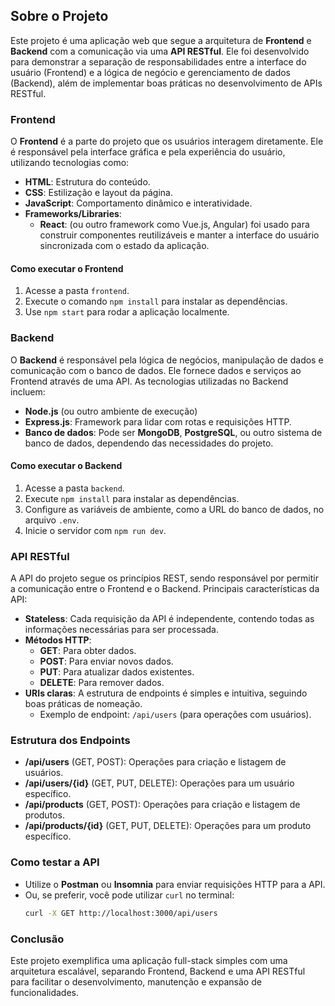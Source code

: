 ## Sobre o Projeto

Este projeto é uma aplicação web que segue a arquitetura de **Frontend** e **Backend** com a comunicação via uma **API RESTful**. Ele foi desenvolvido para demonstrar a separação de responsabilidades entre a interface do usuário (Frontend) e a lógica de negócio e gerenciamento de dados (Backend), além de implementar boas práticas no desenvolvimento de APIs RESTful.

### Frontend

O **Frontend** é a parte do projeto que os usuários interagem diretamente. Ele é responsável pela interface gráfica e pela experiência do usuário, utilizando tecnologias como:

- **HTML**: Estrutura do conteúdo.
- **CSS**: Estilização e layout da página.
- **JavaScript**: Comportamento dinâmico e interatividade.
- **Frameworks/Libraries**:
  - **React**: (ou outro framework como Vue.js, Angular) foi usado para construir componentes reutilizáveis e manter a interface do usuário sincronizada com o estado da aplicação.

#### Como executar o Frontend

1. Acesse a pasta `frontend`.
2. Execute o comando `npm install` para instalar as dependências.
3. Use `npm start` para rodar a aplicação localmente.

### Backend

O **Backend** é responsável pela lógica de negócios, manipulação de dados e comunicação com o banco de dados. Ele fornece dados e serviços ao Frontend através de uma API. As tecnologias utilizadas no Backend incluem:

- **Node.js** (ou outro ambiente de execução)
- **Express.js**: Framework para lidar com rotas e requisições HTTP.
- **Banco de dados**: Pode ser **MongoDB**, **PostgreSQL**, ou outro sistema de banco de dados, dependendo das necessidades do projeto.

#### Como executar o Backend

1. Acesse a pasta `backend`.
2. Execute `npm install` para instalar as dependências.
3. Configure as variáveis de ambiente, como a URL do banco de dados, no arquivo `.env`.
4. Inicie o servidor com `npm run dev`.

### API RESTful

A API do projeto segue os princípios REST, sendo responsável por permitir a comunicação entre o Frontend e o Backend. Principais características da API:

- **Stateless**: Cada requisição da API é independente, contendo todas as informações necessárias para ser processada.
- **Métodos HTTP**: 
  - **GET**: Para obter dados.
  - **POST**: Para enviar novos dados.
  - **PUT**: Para atualizar dados existentes.
  - **DELETE**: Para remover dados.
- **URIs claras**: A estrutura de endpoints é simples e intuitiva, seguindo boas práticas de nomeação.
  - Exemplo de endpoint: `/api/users` (para operações com usuários).
  
### Estrutura dos Endpoints

- **/api/users** (GET, POST): Operações para criação e listagem de usuários.
- **/api/users/{id}** (GET, PUT, DELETE): Operações para um usuário específico.
- **/api/products** (GET, POST): Operações para criação e listagem de produtos.
- **/api/products/{id}** (GET, PUT, DELETE): Operações para um produto específico.

### Como testar a API

- Utilize o **Postman** ou **Insomnia** para enviar requisições HTTP para a API.
- Ou, se preferir, você pode utilizar `curl` no terminal:
  ```bash
  curl -X GET http://localhost:3000/api/users
  ```

### Conclusão

Este projeto exemplifica uma aplicação full-stack simples com uma arquitetura escalável, separando Frontend, Backend e uma API RESTful para facilitar o desenvolvimento, manutenção e expansão de funcionalidades.
